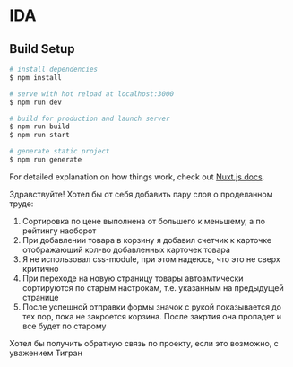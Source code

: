 # IDA

## Build Setup

```bash
# install dependencies
$ npm install

# serve with hot reload at localhost:3000
$ npm run dev

# build for production and launch server
$ npm run build
$ npm run start

# generate static project
$ npm run generate
```

For detailed explanation on how things work, check out [Nuxt.js docs](https://nuxtjs.org).


Здравствуйте!
Хотел бы от себя добавить пару слов о проделанном труде:
1) Сортировка по цене выполнена от большего к меньшему, а по рейтингу наоборот
2) При добавлении товара в корзину я добавил счетчик к карточке отображающий кол-во добавленных карточек товара
3) Я не использовал css-module, при этом надеюсь, что это не сверх критично
4) При переходе на новую страницу товары автоамтически сортируются по старым настрокам, т.е. указанным на предыдущей странице
5) После успешной отправки формы значок с рукой показывается до тех пор, пока не закроется корзина. После закртия она пропадет и все будет по старому

Хотел бы получить обратную связь по проекту, если это возможно, с уважением Тигран
